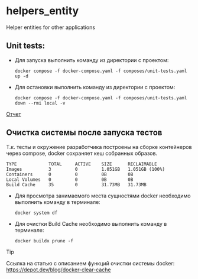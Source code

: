 # helpers_entity
Helper entities for other applications

## Unit tests:
* Для запуска выполнить команду из директории с проектом:
  ```shell
  docker compose -f docker-compose.yaml -f composes/unit-tests.yaml up -d
  ```
* Для остановки выполнить команду из директории с проектом:
  ```shell
  docker compose -f docker-compose.yaml -f composes/unit-tests.yaml down --rmi local -v
  ```
[Отчет](./tests/reports/unit-tests.html)

## Очистка системы после запуска тестов
Т.к. тесты и окружение разработчика построены на сборке контейнеров через compose, docker сохраняет кеш собранных
образов.
```
TYPE            TOTAL     ACTIVE    SIZE      RECLAIMABLE
Images          3         0         1.051GB   1.051GB (100%)
Containers      0         0         0B        0B
Local Volumes   0         0         0B        0B
Build Cache     35        0         31.73MB   31.73MB
```
* Для просмотра занимаемого места сущностями docker необходимо выполнить команду в терминале:
    ```shell
    docker system df
    ```
* Для очистки Build Cache необходимо выполнить команду в терминале:
    ```shell
    docker buildx prune -f
    ```
> [!TIP]
> Ссылка на статью с описанием функций очистки системы docker: https://depot.dev/blog/docker-clear-cache